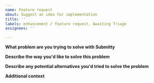 ```yaml
---
name: Feature request
about: Suggest an idea for implementation
title: ''
labels: enhancement / feature request, Awaiting Triage
assignees: ''

---
```


**What problem are you trying to solve with Submitty**
<!-- A clear and concise description of what the problem is. -->

**Describe the way you'd like to solve this problem**
<!-- A clear and concise description of what you want to happen. -->

**Describe any potential alternatives you'd tried to solve the problem**
<!-- A clear and concise description of any alternative solutions or features you've considered. -->

**Additional context**
<!-- Add any other context or screenshots about the feature request here. -->

